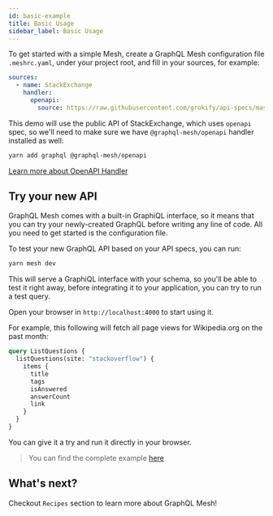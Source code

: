 ```yaml
---
id: basic-example
title: Basic Usage
sidebar_label: Basic Usage
---
```


To get started with a simple Mesh, create a GraphQL Mesh configuration file `.meshrc.yaml`, under your project root, and fill in your sources, for example:

```yml
sources:
  - name: StackExchange
    handler:
      openapi:
        source: https://raw.githubusercontent.com/grokify/api-specs/master/stackexchange/stackexchange-api-v2.2_openapi-v3.0.yaml
```

This demo will use the public API of StackExchange, which uses `openapi` spec, so we'll need to make sure we have `@graphql-mesh/openapi` handler installed as well:

```sh
yarn add graphql @graphql-mesh/openapi
```

[Learn more about OpenAPI Handler](https://graphql-mesh.com/docs/handlers/openapi)

## Try your new API

GraphQL Mesh comes with a built-in GraphiQL interface, so it means that you can try your newly-created GraphQL before writing any line of code. All you need to get started is the configuration file.

To test your new GraphQL API based on your API specs, you can run:

```sh
yarn mesh dev
```

This will serve a GraphiQL interface with your schema, so you'll be able to test it right away, before integrating it to your application, you can try to run a test query.

Open your browser in `http://localhost:4000` to start using it.

For example, this following will fetch all page views for Wikipedia.org on the past month:

```graphql
query ListQuestions {
  listQuestions(site: "stackoverflow") {
    items {
      title
      tags
      isAnswered
      answerCount
      link
    }
  }
}
```

You can give it a try and run it directly in your browser.

> You can find the complete example [here](https://codesandbox.io/s/github/Urigo/graphql-mesh/tree/master/examples/openapi-stackexchange)

## What's next?

Checkout `Recipes` section to learn more about GraphQL Mesh!
